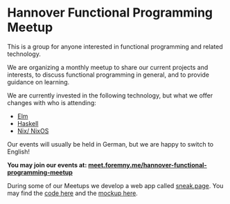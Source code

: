 # Hannover Functional Programming Meetup

This is a group for anyone interested in functional programming and related technology.

We are organizing a monthly meetup to share our current projects and interests, to discuss functional programming in general, and to provide guidance on learning.

We are currently invested in the following technology, but what we offer changes with who is attending:

- [Elm](https://elm-lang.org/)
- [Haskell](https://www.haskell.org/)
- [Nix/ NixOS](https://nixos.org/)

Our events will usually be held in German, but we are happy to switch to English!

**You may join our events at: [meet.foremny.me/hannover-functional-programming-meetup](https://meet.foremny.me/hannover-functional-programming-meetup)**

During some of our Meetups we develop a web app called [sneak.page](https://sneak.page/). You may find the [code here](https://github.com/Crazy-Marvin/sneak.page/) and the [mockup here](https://www.figma.com/proto/xa7WL6OE4tMpX2WScvv3zr/Sneak.Page?node-id=19%3A23979&viewport=-699%2C385%2C0.4106914699077606&scaling=min-zoom).
